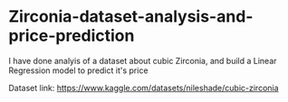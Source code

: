 # Zirconia-dataset-analysis-and-price-prediction

I have done analyis of a dataset about cubic Zirconia, and build a Linear Regression model to predict it's price

Dataset link: https://www.kaggle.com/datasets/nileshade/cubic-zirconia
